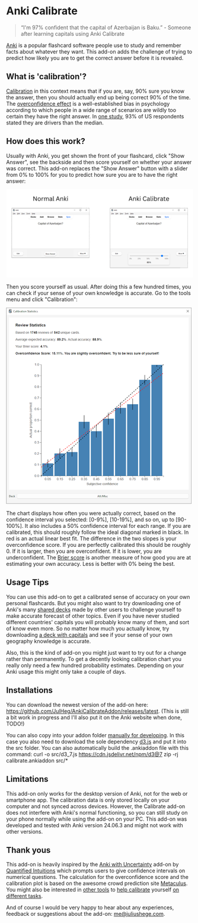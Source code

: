 # Anki Calibrate

> “I'm 97% confident that the capital of Azerbaijan is Baku.” - Someone after learning capitals using Anki Calibrate

[Anki](https://apps.ankiweb.net/) is a popular flashcard software people use to study and remember facts about whatever they want. This add-on adds the challenge of trying to predict how likely you are to get the correct answer before it is revealed.

## What is 'calibration'?

[Calibration](https://en.wikipedia.org/wiki/Calibrated_probability_assessment) in this context means that if you are, say, 90% sure you know the answer, then you should actually end up being correct 90% of the time. The [overconfidence effect](https://en.wikipedia.org/wiki/Overconfidence_effect) is a well-established bias in psychology according to which people in a wide range of scenarios are wildly too certain they have the right answer. In [one study](https://www.researchgate.net/profile/Ola-Svenson/publication/222465512_Are_We_All_Less_Risky_and_More_Skillful_than_our_Fellow_Drivers/links/5c07b072458515ae5447ed2d/Are-We-All-Less-Risky-and-More-Skillful-than-our-Fellow-Drivers.pdf), 93% of US respondents stated they are drivers than the median.

## How does this work?
Usually with Anki, you get shown the front of your flashcard, click "Show Answer", see the backside and then score yourself on whether your answer was correct. This add-on replaces the "Show Answer" button with a slider from 0% to 100% for you to predict how sure you are to have the right answer:

![Comparison of normal Anki interface to Anki Calibrate, showing the slider instead of the button on the review screen](screenshots/AnkiCalibrateComparison.png)

Then you score yourself as usual. After doing this a few hundred times, you can check if your sense of your own knowledge is accurate. Go to the tools menu and click "Calibration":

<img src="screenshots/calibrationplot.png" width="500" alt="View of the Calibration window">

The chart displays how often you were actually correct, based on the confidence interval you selected: [0-9%], [10-19%], and so on, up to [90-100%]. It also includes a 50% confidence interval for each range. If you are calibrated, this should roughly follow the ideal diagonal marked in black. In red is an actual linear best fit. The difference in the two slopes is your overconfidence score. If you are perfectly calibrated this should be roughly 0. If it is larger, then you are overconfident. If it is lower, you are underconfident. The [Brier score](https://en.wikipedia.org/wiki/Brier_score) is another measure of how good you are at estimating your own accuracy. Less is better with 0% being the best.

## Usage Tips
You can use this add-on to get a calibrated sense of accuracy on your own personal flashcards. But you might also want to try downloading one of Anki's many [shared decks](https://ankiweb.net/shared/decks) made by other users to challenge yourself to make accurate forecast of other topics. Even if you have never studied different countries' capitals you will probably know many of them, and sort of know even more. So no matter how much you actually know, try downloading [a deck with capitals](https://ankiweb.net/shared/info/123449169) and see if your sense of your own geography knowledge is accurate.

Also, this is the kind of add-on you might just want to try out for a change rather than permanently. To get a decently looking calibration chart you really only need a few hundred probability estimates. Depending on your Anki usage this might only take a couple of days.

## Installations
You can download the newest version of the add-on here: <https://github.com/JulHeg/AnkiCalibrateAddon/releases/latest>. (This is still a bit work in progress and I'll also put it on the Anki website when done, TODO!)

You can also copy into your addon folder [manually for developing](https://addon-docs.ankiweb.net/addon-folders.html). In this case you also need to download the sole dependency [d3.js](https://cdn.jsdelivr.net/npm/d3@7) and put it into the src folder. You can also automatically build the .ankiaddon file with this command:
    curl -o src/d3_7.js https://cdn.jsdelivr.net/npm/d3@7
    zip -rj calibrate.ankiaddon src/*

## Limitations
This add-on only works for the desktop version of Anki, not for the web or smartphone app. The calibration data is only stored locally on your computer and not synced across devices. However, the Calibrate add-on does not interfere with Anki's normal functioning, so you can still study on your phone normally while using the add-on on your PC. This add-on was developed and tested with Anki version 24.06.3 and might not work with other versions.

## Thank yous
This add-on is heavily inspired by the [Anki with Uncertainty](https://www.quantifiedintuitions.org/anki-with-uncertainty) add-on by [Quantified Intuitions](https://www.quantifiedintuitions.org/) which prompts users to give confidence intervals on numerical questions. The calculation for the overconfidence score and the calibration plot is based on the awesome crowd prediction site [Metaculus](https://www.metaculus.com/questions/). You might also be interested in [other tools](https://www.quantifiedintuitions.org/calibration) to [help calibrate](https://www.openphilanthropy.org/calibration) yourself [on different tasks](https://saul-munn.notion.site/Learning-d3f941797ea740878862225581eb7949).

And of course I would be very happy to hear about any experiences, feedback or suggestions about the add-on: <me@juliushege.com>.